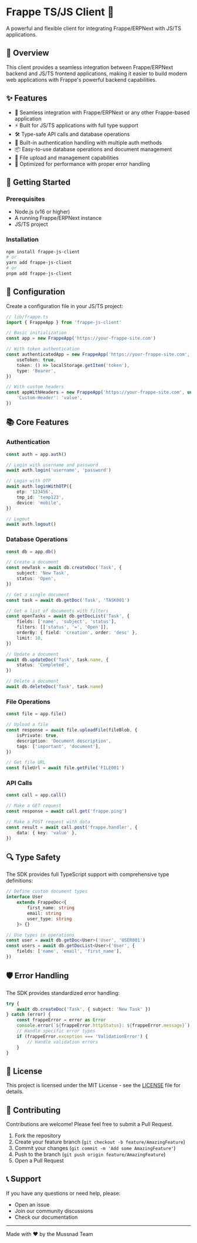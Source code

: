 # Frappe TS/JS Client 🚀

A powerful and flexible client for integrating Frappe/ERPNext with JS/TS applications.

## 📖 Overview

This client provides a seamless integration between Frappe/ERPNext backend and JS/TS frontend applications, making it easier to build modern web applications with Frappe's powerful backend capabilities.

## ✨ Features

-   🔄 Seamless integration with Frappe/ERPNext or any other Frappe-based application
-   ⚡ Built for JS/TS applications with full type support
-   🛠️ Type-safe API calls and database operations
-   🔐 Built-in authentication handling with multiple auth methods
-   📦 Easy-to-use database operations and document management
-   📁 File upload and management capabilities
-   🎯 Optimized for performance with proper error handling

## 🚀 Getting Started

### Prerequisites

-   Node.js (v16 or higher)
-   A running Frappe/ERPNext instance
-   JS/TS project

### Installation

```bash
npm install frappe-js-client
# or
yarn add frappe-js-client
# or
pnpm add frappe-js-client
```

## 🔧 Configuration

Create a configuration file in your JS/TS project:

```typescript
// lib/frappe.ts
import { FrappeApp } from 'frappe-js-client'

// Basic initialization
const app = new FrappeApp('https://your-frappe-site.com')

// With token authentication
const authenticatedApp = new FrappeApp('https://your-frappe-site.com', {
    useToken: true,
    token: () => localStorage.getItem('token'),
    type: 'Bearer',
})

// With custom headers
const appWithHeaders = new FrappeApp('https://your-frappe-site.com', undefined, 'MyApp', {
    'Custom-Header': 'value',
})
```

## 📚 Core Features

### Authentication

```typescript
const auth = app.auth()

// Login with username and password
await auth.login('username', 'password')

// Login with OTP
await auth.loginWithOTP({
    otp: '123456',
    tmp_id: 'temp123',
    device: 'mobile',
})

// Logout
await auth.logout()
```

### Database Operations

```typescript
const db = app.db()

// Create a document
const newTask = await db.createDoc('Task', {
    subject: 'New Task',
    status: 'Open',
})

// Get a single document
const task = await db.getDoc('Task', 'TASK001')

// Get a list of documents with filters
const openTasks = await db.getDocList('Task', {
    fields: ['name', 'subject', 'status'],
    filters: [['status', '=', 'Open']],
    orderBy: { field: 'creation', order: 'desc' },
    limit: 10,
})

// Update a document
await db.updateDoc('Task', task.name, {
    status: 'Completed',
})

// Delete a document
await db.deleteDoc('Task', task.name)
```

### File Operations

```typescript
const file = app.file()

// Upload a file
const response = await file.uploadFile(fileBlob, {
    isPrivate: true,
    description: 'Document description',
    tags: ['important', 'document'],
})

// Get file URL
const fileUrl = await file.getFile('FILE001')
```

### API Calls

```typescript
const call = app.call()

// Make a GET request
const response = await call.get('frappe.ping')

// Make a POST request with data
const result = await call.post('frappe.handler', {
    data: { key: 'value' },
})
```

## 🔍 Type Safety

The SDK provides full TypeScript support with comprehensive type definitions:

```typescript
// Define custom document types
interface User
    extends FrappeDoc<{
        first_name: string
        email: string
        user_type: string
    }> {}

// Use types in operations
const user = await db.getDoc<User>('User', 'USER001')
const users = await db.getDocList<User>('User', {
    fields: ['name', 'email', 'first_name'],
})
```

## 🛡️ Error Handling

The SDK provides standardized error handling:

```typescript
try {
    await db.createDoc('Task', { subject: 'New Task' })
} catch (error) {
    const frappeError = error as Error
    console.error(`${frappeError.httpStatus}: ${frappeError.message}`)
    // Handle specific error types
    if (frappeError.exception === 'ValidationError') {
        // Handle validation errors
    }
}
```

## 📝 License

This project is licensed under the MIT License - see the [LICENSE](LICENSE) file for details.

## 🤝 Contributing

Contributions are welcome! Please feel free to submit a Pull Request.

1. Fork the repository
2. Create your feature branch (`git checkout -b feature/AmazingFeature`)
3. Commit your changes (`git commit -m 'Add some AmazingFeature'`)
4. Push to the branch (`git push origin feature/AmazingFeature`)
5. Open a Pull Request

## 📞 Support

If you have any questions or need help, please:

-   Open an issue
-   Join our community discussions
-   Check our documentation

---

Made with ❤️ by the Mussnad Team
